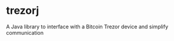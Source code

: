 trezorj
=======

A Java library to interface with a Bitcoin Trezor device and simplify communication
